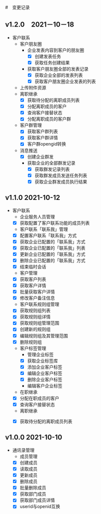 #　变更记录

## v1.2.0　2021－10－18

- 客户联系
  - 客户朋友圈
    - 企业发表内容到客户的朋友圈
      - [x] 创建发表任务
      - [x] 获取任务创建结果
    - 获取客户朋友圈全部的发表记录 
      - [x] 获取企业全部的发表列表
      - [x] 获取客户朋友圈企业发表的列表
  - 上传附件资源
  - 离职继承
    - [x] 获取待分配的离职成员列表
    - [x] 分配离职成员的客户
    - [x] 查询客户接替状态
    - [x] 分配离职成员的客户群
  - 客户群管理
    - [x] 获取客户群列表
    - [x] 获取客户群详情
    - [x] 客户群opengid转换
  - 消息推送
    - [x] 创建企业群发
    - 获取企业的全部群发记录
      - [x] 获取群发记录列表
      - [x] 获取群发成员发送任务列表
      - [x] 获取企业群发成员执行结果

## v1.1.0 2021-10-12

- 客户联系
  - 企业服务人员管理
  - [x] 获取配置了客户联系功能的成员列表
  - 客户联系「联系我」管理
  - [x] 配置客户联系「联系我」方式
  - [x] 获取企业已配置的「联系我」方式
  - [x] 获取企业已配置的「联系我」列表
  - [x] 更新企业已配置的「联系我」方式
  - [x] 删除企业已配置的「联系我」方式
  - [x] 结束临时会话
  - 客户管理
  - [x] 获取客户列表
  - [x] 获取客户详情
  - [x] 批量获取客户详情
  - [x] 修改客户备注信息
  - 客户联系规则组管理
  - [x] 获取规则组列表
  - [x] 获取规则组详情
  - [x] 获取规则组管理范围
  - [x] 创建新的规则组
  - [x] 编辑规则组及其管理范围
  - [x] 删除规则组
  - 客户标签管理
    - 管理企业标签
    - [x] 获取企业标签库
    - [x] 添加企业客户标签
    - [x] 编辑企业客户标签
    - [x] 删除企业客户标签
    - 编辑客户企业标签
  - 在职继承
  - [x] 分配在职成员的客户
  - [x] 查询客户接替状态
  - 离职继承
  - [x] 获取待分配的离职成员列表
  



## v1.0.0 2021-10-10

- 通讯录管理
  - 成员管理
  - [x] 创建成员
  - [x] 读取成员
  - [x] 更新成员
  - [x] 删除成员
  - [x] 批量删除成员
  - [x] 获取部门成员
  - [x] 获取部门成员详情
  - [x] userid与openid互换